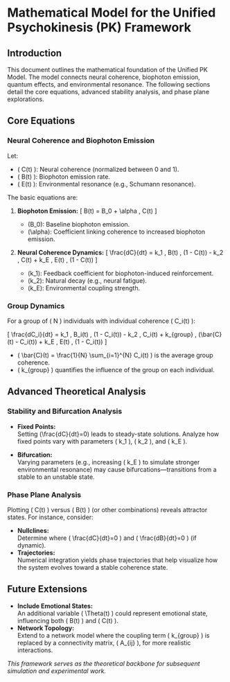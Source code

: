 # Mathematical Model for the Unified Psychokinesis (PK) Framework

## Introduction

This document outlines the mathematical foundation of the Unified PK Model. The model connects neural coherence, biophoton emission, quantum effects, and environmental resonance. The following sections detail the core equations, advanced stability analysis, and phase plane explorations.

## Core Equations

### Neural Coherence and Biophoton Emission

Let:
- \( C(t) \): Neural coherence (normalized between 0 and 1).
- \( B(t) \): Biophoton emission rate.
- \( E(t) \): Environmental resonance (e.g., Schumann resonance).

The basic equations are:

1. **Biophoton Emission:**
   \[
   B(t) = B_0 + \alpha \, C(t)
   \]
   - \(B_0\): Baseline biophoton emission.
   - \(\alpha\): Coefficient linking coherence to increased biophoton emission.

2. **Neural Coherence Dynamics:**
   \[
   \frac{dC}{dt} = k_1 \, B(t) \, (1 - C(t)) - k_2 \, C(t) + k_E \, E(t) \, (1 - C(t))
   \]
   - \(k_1\): Feedback coefficient for biophoton-induced reinforcement.
   - \(k_2\): Natural decay (e.g., neural fatigue).
   - \(k_E\): Environmental coupling strength.

### Group Dynamics

For a group of \( N \) individuals with individual coherence \( C_i(t) \):

\[
\frac{dC_i}{dt} = k_1 \, B_i(t) \, (1 - C_i(t)) - k_2 \, C_i(t) + k_{group} \, (\bar{C}(t) - C_i(t)) + k_E \, E(t) \, (1 - C_i(t))
\]
- \( \bar{C}(t) = \frac{1}{N} \sum_{i=1}^{N} C_i(t) \) is the average group coherence.
- \( k_{group} \) quantifies the influence of the group on each individual.

## Advanced Theoretical Analysis

### Stability and Bifurcation Analysis

- **Fixed Points:**  
  Setting \(\frac{dC}{dt}=0\) leads to steady-state solutions. Analyze how fixed points vary with parameters \( k_1 \), \( k_2 \), and \( k_E \).

- **Bifurcation:**  
  Varying parameters (e.g., increasing \( k_E \) to simulate stronger environmental resonance) may cause bifurcations—transitions from a stable to an unstable state.

### Phase Plane Analysis

Plotting \( C(t) \) versus \( B(t) \) (or other combinations) reveals attractor states. For instance, consider:
- **Nullclines:**  
  Determine where \( \frac{dC}{dt}=0 \) and \( \frac{dB}{dt}=0 \) (if dynamic).
- **Trajectories:**  
  Numerical integration yields phase trajectories that help visualize how the system evolves toward a stable coherence state.

## Future Extensions

- **Include Emotional States:**  
  An additional variable \( \Theta(t) \) could represent emotional state, influencing both \( B(t) \) and \( C(t) \).
- **Network Topology:**  
  Extend to a network model where the coupling term \( k_{group} \) is replaced by a connectivity matrix, \( A_{ij} \), for more realistic interactions.

*This framework serves as the theoretical backbone for subsequent simulation and experimental work.*
